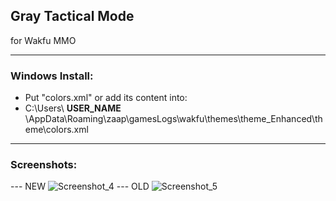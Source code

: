 ## Gray Tactical Mode

for Wakfu MMO
___
### Windows Install:
- Put "colors.xml" or add its content into:
- C:\Users\ **USER_NAME** \AppData\Roaming\zaap\gamesLogs\wakfu\themes\theme_Enhanced\theme\colors.xml
___
### Screenshots:
--- NEW
![Screenshot_4](https://github.com/ForbiddenMagic/wakfu_theme_colors-Gray_Tactical_Mode/assets/29806538/3aba06cf-3c05-4c74-a682-ccd4c6fbe2e5)
--- OLD
![Screenshot_5](https://github.com/ForbiddenMagic/wakfu_theme_colors-Gray_Tactical_Mode/assets/29806538/092bf454-722a-4732-adba-e1bd57628e7e)
